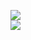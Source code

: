 [![](https://img.shields.io/badge/Made%20With-Github%20Spray-lightgrey.svg?style=for-the-badge&logo=github)](https://github.com/Annihil/github-spray#22647)  
[![](https://i.imgur.com/2DrTn0Z.gif)](https://github.com/Annihil/github-spray)